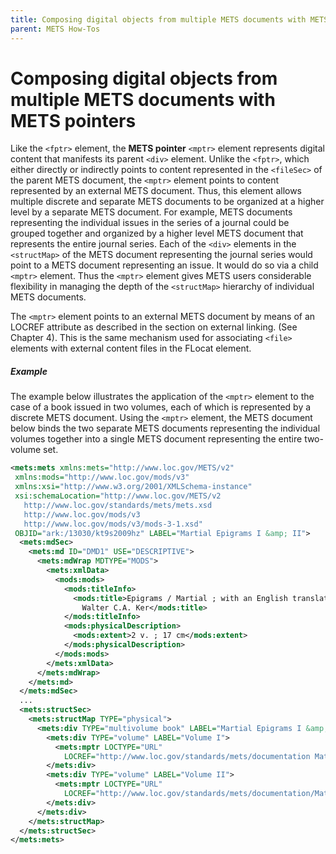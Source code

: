 ```yaml
---
title: Composing digital objects from multiple METS documents with METS pointers
parent: METS How-Tos
---
```

# Composing digital objects from multiple METS documents with METS pointers

Like the `<fptr>` element, the **METS pointer** `<mptr>` element represents digital content that manifests its parent `<div>` element.  Unlike the `<fptr>`, which either directly or indirectly points to content represented in the `<fileSec>` of the parent METS document, the `<mptr>` element points to content represented by an external METS document. Thus, this element allows multiple discrete and separate METS documents to be organized at a higher level by a separate METS document.  For example, METS documents representing the individual issues in the series of a journal could be grouped together and organized by a higher level METS document that represents the entire journal series. Each of the `<div>` elements in the `<structMap>` of the METS document representing the journal series would point to a METS document representing an issue. It would do so via a child `<mptr>` element. Thus the `<mptr>` element gives METS users considerable flexibility in managing the depth of the `<structMap>` hierarchy of individual METS documents.

The `<mptr>` element points to an external METS document by means of an LOCREF attribute as described in the section on external linking. (See Chapter 4). This is the same mechanism used for associating `<file>` elements with external content files in the FLocat element.

##### Example

The example below illustrates the application of the `<mptr>` element to the case of a book issued in two volumes, each of which is represented by a discrete METS document. Using the `<mptr>` element, the METS document below binds the two separate METS documents representing the individual volumes together into a single METS document representing the entire two-volume set.

```xml 
<mets:mets xmlns:mets="http://www.loc.gov/METS/v2"
 xmlns:mods="http://www.loc.gov/mods/v3"
 xmlns:xsi="http://www.w3.org/2001/XMLSchema-instance"
 xsi:schemaLocation="http://www.loc.gov/METS/v2
   http://www.loc.gov/standards/mets/mets.xsd
   http://www.loc.gov/mods/v3
   http://www.loc.gov/mods/v3/mods-3-1.xsd"
 OBJID="ark:/13030/kt9s2009hz" LABEL="Martial Epigrams I &amp; II">
  <mets:mdSec>
    <mets:md ID="DMD1" USE="DESCRIPTIVE">
      <mets:mdWrap MDTYPE="MODS">
        <mets:xmlData>
          <mods:mods>
            <mods:titleInfo>
              <mods:title>Epigrams / Martial ; with an English translation by
                Walter C.A. Ker</mods:title>
            </mods:titleInfo>
            <mods:physicalDescription>
              <mods:extent>2 v. ; 17 cm</mods:extent>
            </mods:physicalDescription>
          </mods:mods>
        </mets:xmlData>
      </mets:mdWrap>
    </mets:md>
  </mets:mdSec>
  ...
  <mets:structSec>
    <mets:structMap TYPE="physical">
      <mets:div TYPE="multivolume book" LABEL="Martial Epigrams I &amp; II" MDID="DMD1">
        <mets:div TYPE="volume" LABEL="Volume I">
          <mets:mptr LOCTYPE="URL"
            LOCREF="http://www.loc.gov/standards/mets/documentation MatrialEpigrams.xml"/>
        </mets:div>
        <mets:div TYPE="volume" LABEL="Volume II">
          <mets:mptr LOCTYPE="URL"
            LOCREF="http://www.loc.gov/standards/mets/documentation/MatialEpigramsII.xml"/>
        </mets:div>
      </mets:div>
    </mets:structMap>
  </mets:structSec>
</mets:mets>
```